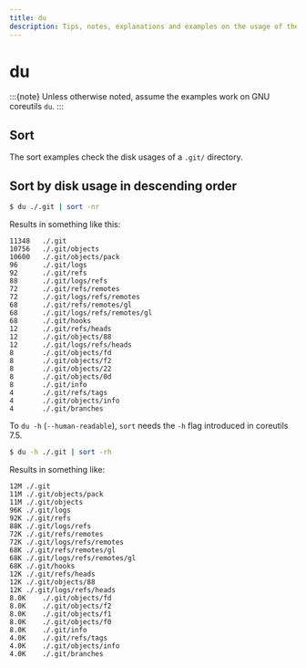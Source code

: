 ```yaml
---
title: du
description: Tips, notes, explanations and examples on the usage of the du command line utility
---
```


# du

:::{note}
Unless otherwise noted, assume the examples work on GNU coreutils `du`.
:::

## Sort

The sort examples check the disk usages of a `.git/` directory.

## Sort by disk usage in descending order

```bash
$ du ./.git | sort -nr
```

Results in something like this:

```text
11348   ./.git
10756   ./.git/objects
10600   ./.git/objects/pack
96      ./.git/logs
92      ./.git/refs
88      ./.git/logs/refs
72      ./.git/refs/remotes
72      ./.git/logs/refs/remotes
68      ./.git/refs/remotes/gl
68      ./.git/logs/refs/remotes/gl
68      ./.git/hooks
12      ./.git/refs/heads
12      ./.git/objects/88
12      ./.git/logs/refs/heads
8       ./.git/objects/fd
8       ./.git/objects/f2
8       ./.git/objects/22
8       ./.git/objects/0d
8       ./.git/info
4       ./.git/refs/tags
4       ./.git/objects/info
4       ./.git/branches
```

To `du -h` (`--human-readable`), `sort` needs the `-h` flag introduced in coreutils 7.5.

```bash
$ du -h ./.git | sort -rh
```

Results in something like:

```text
12M	./.git
11M	./.git/objects/pack
11M	./.git/objects
96K	./.git/logs
92K	./.git/refs
88K	./.git/logs/refs
72K	./.git/refs/remotes
72K	./.git/logs/refs/remotes
68K	./.git/refs/remotes/gl
68K	./.git/logs/refs/remotes/gl
68K	./.git/hooks
12K	./.git/refs/heads
12K	./.git/objects/88
12K	./.git/logs/refs/heads
8.0K	./.git/objects/fd
8.0K	./.git/objects/f2
8.0K	./.git/objects/f1
8.0K	./.git/objects/f0
8.0K	./.git/info
4.0K	./.git/refs/tags
4.0K	./.git/objects/info
4.0K	./.git/branches
```
